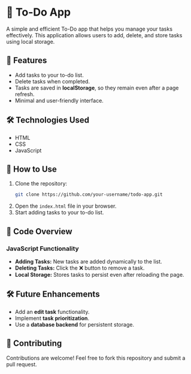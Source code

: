 # 📝 To-Do App

A simple and efficient To-Do app that helps you manage your tasks effectively. This application allows users to add, delete, and store tasks using local storage.

## 🚀 Features
- Add tasks to your to-do list.
- Delete tasks when completed.
- Tasks are saved in **localStorage**, so they remain even after a page refresh.
- Minimal and user-friendly interface.

## 🛠️ Technologies Used
- HTML
- CSS
- JavaScript

## 🎯 How to Use
1. Clone the repository:
   ```bash
   git clone https://github.com/your-username/todo-app.git
   ```
2. Open the `index.html` file in your browser.
3. Start adding tasks to your to-do list.

## 📌 Code Overview
### JavaScript Functionality
- **Adding Tasks:** New tasks are added dynamically to the list.
- **Deleting Tasks:** Click the ❌ button to remove a task.
- **Local Storage:** Stores tasks to persist even after reloading the page.

## 🛠️ Future Enhancements
- Add an **edit task** functionality.
- Implement **task prioritization**.
- Use a **database backend** for persistent storage.

## 🤝 Contributing
Contributions are welcome! Feel free to fork this repository and submit a pull request.


